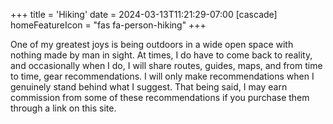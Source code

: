 +++
title = 'Hiking'
date = 2024-03-13T11:21:29-07:00
[cascade]
  homeFeatureIcon = "fas fa-person-hiking"
+++

One of my greatest joys is being outdoors in a wide open space with nothing made by man in sight. At times, I do have to come back to reality, and occasionally when I do, I will share routes, guides, maps, and from time to time, gear recommendations. I will only make recommendations when I genuinely stand behind what I suggest. That being said, I may earn commission from some of these recommendations if you purchase them through a link on this site.